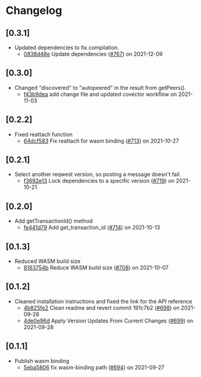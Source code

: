 # Changelog

## \[0.3.1]

- Updated dependencies to fix compilation.
  - [0838d48e](https://github.com/iotaledger/iota.rs/commit/0838d48e4683ab8d10f685c444f4ed097cf76493) Update dependencies ([#767](https://github.com/iotaledger/iota.rs/pull/767)) on 2021-12-09

## \[0.3.0]

- Changed "discovered" to "autopeered" in the result from getPeers().
  - [f43b9dea](https://github.com/iotaledger/iota.rs/commit/f43b9deac867cc52bff92a6c400ff54cbd06add2) add change file and updated covector workflow on 2021-11-03

## \[0.2.2]

- Fixed reattach function
  - [64dcf583](https://github.com/iotaledger/iota.rs/commit/64dcf583fc53b2e6ad80103ee3aaf2485dfee51c) Fix reattach for wasm binding ([#713](https://github.com/iotaledger/iota.rs/pull/713)) on 2021-10-27

## \[0.2.1]

- Select another reqwest version, so posting a message doesn't fail.
  - [f3692e13](https://github.com/iotaledger/iota.rs/commit/f3692e1385aa5e45b61e6222f738415af0a264ba) Lock dependencies to a specific version ([#719](https://github.com/iotaledger/iota.rs/pull/719)) on 2021-10-21

## \[0.2.0]

- Add getTransactionId() method
  - [fe441d79](https://github.com/iotaledger/iota.rs/commit/fe441d791450ee77d10bfd842ff7e250c971dfca) Add get_transaction_id ([#714](https://github.com/iotaledger/iota.rs/pull/714)) on 2021-10-13

## \[0.1.3]

- Reduced WASM build size
  - [8163754b](https://github.com/iotaledger/iota.rs/commit/8163754be208c24471e45e66020b0cd333ecb0dc) Reduce WASM build size ([#708](https://github.com/iotaledger/iota.rs/pull/708)) on 2021-10-07

## \[0.1.2]

- Cleaned installation instructions and fixed the link for the API reference
  - [4b825fe2](https://github.com/iotaledger/iota.rs/commit/4b825fe271f3eb6fd07fd59d7087c144290b68e8) Clean readme and revert commit 191c7b2 ([#698](https://github.com/iotaledger/iota.rs/pull/698)) on 2021-09-28
  - [4de0e96d](https://github.com/iotaledger/iota.rs/commit/4de0e96dd399886c4de10b0846d429b3389755ab) Apply Version Updates From Current Changes ([#699](https://github.com/iotaledger/iota.rs/pull/699)) on 2021-09-28

## \[0.1.1]

- Publish wasm binding
  - [5eba5806](https://github.com/iotaledger/iota.rs/commit/5eba5806840d652f77aac5f1845c9e3801729b9f) fix wasm-binding path ([#694](https://github.com/iotaledger/iota.rs/pull/694)) on 2021-09-27
